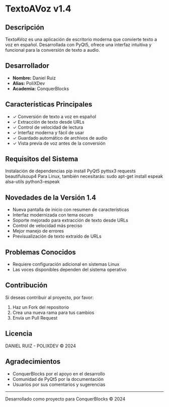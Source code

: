 # TextoAVoz v1.4

## Descripción
TextoAVoz es una aplicación de escritorio moderna que convierte texto a voz en español. Desarrollada con PyQt5, ofrece una interfaz intuitiva y funcional para la conversión de texto a audio.

## Desarrollador
- **Nombre:** Daniel Ruiz
- **Alias:** PoliXDev
- **Academia:** ConquerBlocks

## Características Principales
- ✓ Conversión de texto a voz en español
- ✓ Extracción de texto desde URLs
- ✓ Control de velocidad de lectura
- ✓ Interfaz moderna y fácil de usar
- ✓ Guardado automático de archivos de audio
- ✓ Vista previa de voz antes de la conversión

## Requisitos del Sistema
Instalación de dependencias
pip install PyQt5 pyttsx3 requests beautifulsoup4
Para Linux, también necesitarás:
sudo apt-get install espeak alsa-utils python3-espeak


## Novedades de la Versión 1.4
- Nueva pantalla de inicio con resumen de características
- Interfaz modernizada con tema oscuro
- Soporte mejorado para extracción de texto desde URLs
- Control de velocidad más preciso
- Mejor manejo de errores
- Previsualización de texto extraído de URLs

## Problemas Conocidos
- Requiere configuración adicional en sistemas Linux
- Las voces disponibles dependen del sistema operativo

## Contribución
Si deseas contribuir al proyecto, por favor:
1. Haz un Fork del repositorio
2. Crea una nueva rama para tus cambios
3. Envía un Pull Request

## Licencia
DANIEL RUIZ - POLIXDEV © 2024

## Agradecimientos
- ConquerBlocks por el apoyo en el desarrollo
- Comunidad de PyQt5 por la documentación
- Usuarios por sus comentarios y sugerencias

---
Desarrollado como proyecto para ConquerBlocks © 2024